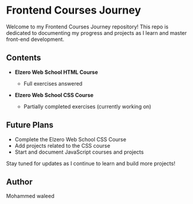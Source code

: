 # Frontend Courses Journey

Welcome to my Frontend Courses Journey repository! This repo is dedicated to documenting my progress and projects as I learn and master front-end development.

## Contents

- **Elzero Web School HTML Course**
    - Full exercises answered

- **Elzero Web School CSS Course**
    - Partially completed exercises (currently working on)

## Future Plans

- Complete the Elzero Web School CSS Course
- Add projects related to the CSS course
- Start and document JavaScript courses and projects

Stay tuned for updates as I continue to learn and build more projects!

## Author

Mohammed waleed
